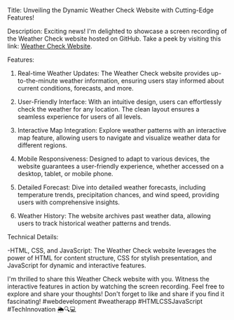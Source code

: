Title: Unveiling the Dynamic Weather Check Website with Cutting-Edge Features!

Description:
Exciting news! I'm delighted to showcase a screen recording of the Weather Check website hosted on GitHub. Take a peek by visiting this link: [Weather Check Website](YourGitHubLink).

Features:

1. Real-time Weather Updates: The Weather Check website provides up-to-the-minute weather information, ensuring users stay informed about current conditions, forecasts, and more.

2. User-Friendly Interface: With an intuitive design, users can effortlessly check the weather for any location. The clean layout ensures a seamless experience for users of all levels.

3. Interactive Map Integration: Explore weather patterns with an interactive map feature, allowing users to navigate and visualize weather data for different regions.

4. Mobile Responsiveness: Designed to adapt to various devices, the website guarantees a user-friendly experience, whether accessed on a desktop, tablet, or mobile phone.

5. Detailed Forecast: Dive into detailed weather forecasts, including temperature trends, precipitation chances, and wind speed, providing users with comprehensive insights.

6. Weather History: The website archives past weather data, allowing users to track historical weather patterns and trends.

Technical Details:

-HTML, CSS, and JavaScript: The Weather Check website leverages the power of HTML for content structure, CSS for stylish presentation, and JavaScript for dynamic and interactive features.

I'm thrilled to share this Weather Check website with you. Witness the interactive features in action by watching the screen recording. Feel free to explore and share your thoughts! Don't forget to like and share if you find it fascinating! #webdevelopment #weatherapp #HTMLCSSJavaScript #TechInnovation 🌦️🔍💻
